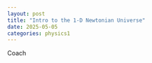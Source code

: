 ```yaml
---
layout: post
title: "Intro to the 1-D Newtonian Universe"
date: 2025-05-05
categories: physics1
---
```


Coach
